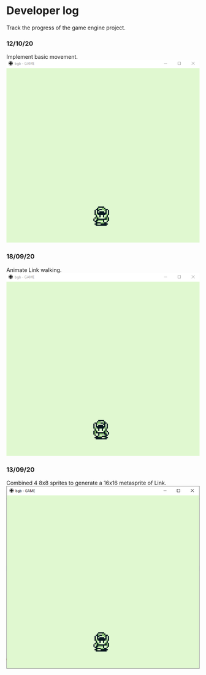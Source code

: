 # Developer log
Track the progress of the game engine project.
 
### 12/10/20
Implement basic movement.\
![walking](https://github.com/john-lay/awake-engine/raw/develop/devlog/basic-movement.gif)

### 18/09/20
Animate Link walking.\
![walking](https://github.com/john-lay/awake-engine/raw/develop/devlog/walking.gif)

### 13/09/20
Combined 4 8x8 sprites to generate a 16x16 metasprite of Link.\
![simple-metasprite](https://github.com/john-lay/awake-engine/raw/develop/devlog/simple-metasprite.png)
